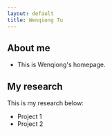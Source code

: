 ```yaml
---
layout: default
title: Wenqiong Tu
---
```


## About me

* This is Wenqiong's homepage. 



## My research

This is my research below:

* Project 1
* Project 2

